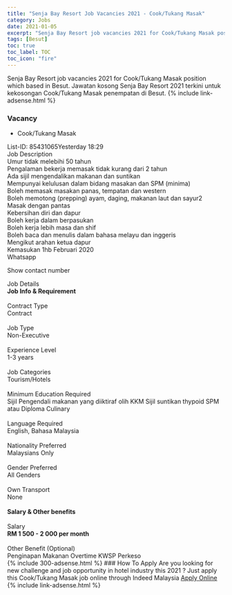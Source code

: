 ```yaml
---
title: "Senja Bay Resort Job Vacancies 2021 - Cook/Tukang Masak" 
category: Jobs 
date: 2021-01-05 
excerpt: "Senja Bay Resort job vacancies 2021 for Cook/Tukang Masak position which based in Besut. Jawatan kosong Senja Bay Resort 2021 terkini untuk kekosongan Cook/Tukang Masak penempatan di Besut" 
tags: [Besut] 
toc: true 
toc_label: TOC 
toc_icon: "fire" 
--- 
```


Senja Bay Resort job vacancies 2021 for Cook/Tukang Masak position which based in Besut. Jawatan kosong Senja Bay Resort 2021 terkini untuk kekosongan Cook/Tukang Masak penempatan di Besut. 
{% include link-adsense.html %} 
### Vacancy 
- Cook/Tukang Masak 
<div><p></p><div><div>List-ID: 85431065Yesterday 18:29</div>
<div><div>Job Description</div><div></div><div>
Umur tidak melebihi 50 tahun<br>
Pengalaman bekerja memasak tidak kurang dari 2 tahun<br>
Ada sijil mengendalikan makanan dan suntikan<br>
Mempunyai kelulusan dalam bidang masakan dan SPM (minima)<br>
Boleh memasak masakan panas, tempatan dan western<br>
Boleh memotong (prepping) ayam, daging, makanan laut dan sayur2<br>
Masak dengan pantas<br>
Kebersihan diri dan dapur<br>
Boleh kerja dalam berpasukan<br>
Boleh kerja lebih masa dan shif<br>
Boleh baca dan menulis dalam bahasa melayu dan inggeris<br>
Mengikut arahan ketua dapur<br>
Kemasukan 1hb Februari 2020<br>
Whatsapp <p>Show contact number</p></div><div>
Job Details</div><div><div><div><div><div><b>
Job Info &amp; Requirement</b></div></div><br>
</div><div><div><div>
Contract Type</div><div>
Contract</div></div><br>
<div><div>
Job Type</div><div>
Non-Executive</div></div><br>
<div><div>
Experience Level</div><div>
1-3 years</div></div><br>
<div><div>
Job Categories</div><div>
Tourism/Hotels</div></div><br>
<div><div>
Minimum Education Required</div><div>
Sijil Pengendali makanan yang diiktiraf olih KKM Sijil suntikan thypoid SPM atau Diploma Culinary</div></div><br>
<div><div>
Language Required</div><div>
English, Bahasa Malaysia</div></div><br>
<div><div>
Nationality Preferred</div><div>
Malaysians Only</div></div><br>
<div><div>
Gender Preferred</div><div>
All Genders</div></div><br>
<div><div>
Own Transport</div><div>
None</div></div><br>
</div></div><div><div><div><div><b>
Salary &amp; Other benefits</b></div></div><br>
</div><div><div><div>
Salary</div><div><b>
RM 1 500 - 2 000 per month</b></div></div><br>
<div><div>
Other Benefit (Optional)</div><div>
Penginapan Makanan Overtime KWSP Perkeso</div></div></div></div></div></div></div></div> 
{% include 300-adsense.html %} 
### How To Apply 
Are you looking for new challenge and job opportunity in hotel industry this 2021 ?
Just apply this Cook/Tukang Masak job online through Indeed Malaysia 
<a href="https://malaysia.indeed.com/viewjob?jk=f827c173713eb4fb" class="btn btn--info" target="_blank" rel="nofollow noopenner">Apply Online</a> 
{% include link-adsense.html %} 